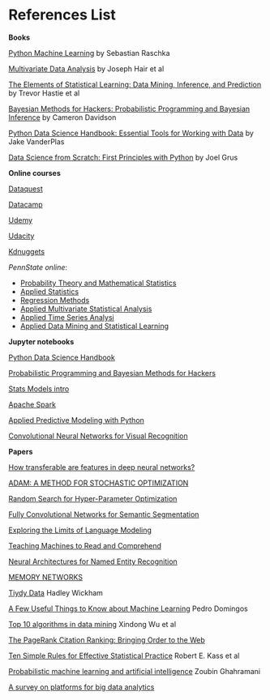 # References List

**Books**

[Python Machine Learning](https://www.amazon.com/Python-Machine-Learning-Sebastian-Raschka-ebook/dp/B00YSILNL0) by Sebastian Raschka

[Multivariate Data Analysis](https://www.amazon.com/Multivariate-Data-Analysis-Joseph-Hair-ebook/dp/B00HSTI558) by Joseph Hair et al

[The Elements of Statistical Learning: Data Mining, Inference, and Prediction](https://www.amazon.com/Elements-Statistical-Learning-Prediction-Statistics/dp/0387848576) by Trevor Hastie et al

[Bayesian Methods for Hackers: Probabilistic Programming and Bayesian Inference](https://www.amazon.com/Bayesian-Methods-Hackers-Probabilistic-Addison-Wesley/dp/0133902838) by Cameron Davidson 

[Python Data Science Handbook: Essential Tools for Working with Data](https://www.amazon.com/Python-Data-Science-Handbook-Essential/dp/1491912057) by Jake VanderPlas

[Data Science from Scratch: First Principles with Python](https://www.amazon.com/Data-Science-Scratch-Principles-Python/dp/149190142X) by Joel Grus

**Online courses**

[Dataquest](https://www.dataquest.io)

[Datacamp](https://www.datacamp.com)

[Udemy](https://www.udemy.com/)

[Udacity](https://www.udacity.com/)

[Kdnuggets](https://www.kdnuggets.com)

*PennState online*:
- [Probability Theory and Mathematical Statistics](https://onlinecourses.science.psu.edu/stat414/)
- [Applied Statistics](https://onlinecourses.science.psu.edu/stat414/)
- [Regression Methods](https://onlinecourses.science.psu.edu/stat501/)
- [Applied Multivariate Statistical Analysis](https://onlinecourses.science.psu.edu/stat505/)
- [Applied Time Series Analysi](https://onlinecourses.science.psu.edu/stat510/)
- [Applied Data Mining and Statistical Learning](https://onlinecourses.science.psu.edu/stat857/)


**Jupyter notebooks**

[Python Data Science Handbook](https://github.com/jakevdp/PythonDataScienceHandbook)

[Probabilistic Programming and Bayesian Methods for Hackers](https://github.com/CamDavidsonPilon/Probabilistic-Programming-and-Bayesian-Methods-for-Hackers)

[Stats Models intro](https://github.com/thomas-haslwanter/statsintro_python/tree/master/ipynb)

[Apache Spark](http://nbviewer.jupyter.org/github/jdwittenauer/ipython-notebooks/blob/master/notebooks/spark/Spark-Lab0-Tutorial.ipynb)

[Applied Predictive Modeling with Python](https://github.com/LeiG/Applied-Predictive-Modeling-with-Python)

[Convolutional Neural Networks for Visual Recognition](http://cs231n.github.io/)



**Papers**

[How transferable are features in deep neural networks?](http://papers.nips.cc/paper/5347-how-transferable-are-features-in-deep-neural-networks.pdf)

[ADAM: A METHOD FOR STOCHASTIC OPTIMIZATION](https://arxiv.org/pdf/1412.6980.pdf)

[Random Search for Hyper-Parameter Optimization](http://www.jmlr.org/papers/volume13/bergstra12a/bergstra12a)

[Fully Convolutional Networks for Semantic Segmentation](https://www.cv-foundation.org/openaccess/content_cvpr_2015/papers/Long_Fully_Convolutional_Networks_2015_CVPR_paper.pdf)

[Exploring the Limits of Language Modeling](https://arxiv.org/pdf/1602.02410.pdf)

[Teaching Machines to Read and Comprehend](http://papers.nips.cc/paper/5945-teaching-machines-to-read-and-comprehend.pdf)

[Neural Architectures for Named Entity Recognition](http://aclweb.org/anthology/N/N16/N16-1030.pdf)

[MEMORY NETWORKS](https://arxiv.org/pdf/1410.3916.pdf)

[Tiydy Data](https://www.jstatsoft.org/article/view/v059i10/v59i10.pdf) Hadley Wickham

[A Few Useful Things to Know about Machine Learning](https://homes.cs.washington.edu/~pedrod/papers/cacm12.pdf) Pedro Domingos

[Top 10 algorithms in data mining](http://www.cs.umd.edu/~samir/498/10Algorithms-08.pdf) Xindong Wu et al

[The PageRank Citation Ranking: Bringing Order to the Web](http://ilpubs.stanford.edu:8090/422/)

[Ten Simple Rules for Effective Statistical Practice](http://journals.plos.org/ploscompbiol/article?id=10.1371/journal.pcbi.1004961) Robert E. Kass et al

[Probabilistic machine learning and artificial intelligence](https://www.repository.cam.ac.uk/bitstream/handle/1810/248538/Ghahramani%202015%20Nature.pdf) Zoubin Ghahramani

[A survey on platforms for big data analytics](https://journalofbigdata.springeropen.com/articles/10.1186/s40537-014-0008-6) 
